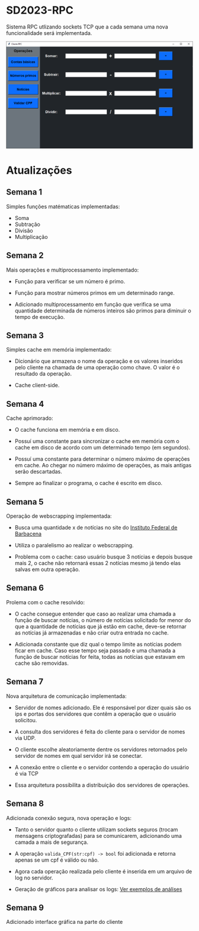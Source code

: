 # SD2023-RPC

Sistema RPC utlizando sockets TCP que a cada semana uma nova funcionalidade será implementada.

<img src="/assets/fotoapp.png">

# Atualizações

## Semana 1

Simples funções matématicas implementadas:

- Soma
- Subtração
- Divisão
- Multiplicação

## Semana 2

Mais operações e multiprocessamento implementado:

- Função para verificar se um número é primo.

- Função para mostrar números primos em um determinado range.

- Adicionado multiprocessamento em função que verifica se uma quantidade determinada de números inteiros são primos para diminuir o tempo de execução.

## Semana 3

Simples cache em memória implementado:

- Dicionário que armazena o nome da operação e os valores inseridos pelo cliente na chamada de uma operação como chave. O valor é o resultado da operação.

- Cache client-side.

## Semana 4

Cache aprimorado:

- O cache funciona em memória e em disco.

- Possuí uma constante para sincronizar o cache em memória com o cache em disco de acordo com um determinado tempo (em segundos).

- Possuí uma constante para determinar o número máximo de operações em cache. Ao chegar no número máximo de operações, as mais antigas serão descartadas.

- Sempre ao finalizar o programa, o cache é escrito em disco.

## Semana 5

Operação de webscrapping implementada:

- Busca uma quantidade x de notícias no site do [Instituto Federal de Barbacena](https://www.ifsudestemg.edu.br/.)

- Utiliza o paralelismo ao realizar o webscrapping.

- Problema com o cache: caso usuário busque 3 notícias e depois busque mais 2, o cache não retornará essas 2 notícias mesmo já tendo elas salvas em outra operação.

## Semana 6

Prolema com o cache resolvido:

- O cache consegue entender que caso ao realizar uma chamada a função de buscar notícias, o número de notícias solicitado for menor do que a quantidade de notícias que já estão em cache, deve-se retornar as notícias já armazenadas e não criar outra entrada no cache.

- Adicionada constante que diz qual o tempo limite as notícias podem ficar em cache. Caso esse tempo seja passado e uma chamada a função de buscar notícias for feita, todas as notícias que estavam em cache são removidas.

## Semana 7 

Nova arquitetura de comunicação implementada:

- Servidor de nomes adicionado. Ele é responsável por dizer quais são os ips e portas dos servidores que contêm a operação que o usuário solicitou.

- A consulta dos servidores é feita do cliente para o servidor de nomes via UDP.

- O cliente escolhe aleatoriamente dentre os servidores retornados pelo servidor de nomes em qual servidor irá se conectar.

- A conexão entre o cliente e o servidor contendo a operação do usuário é via TCP

- Essa arquitetura possibilita a distribuição dos servidores de operações.


## Semana 8

Adicionada conexão segura, nova operação e logs:

- Tanto o servidor quanto o cliente utilizam sockets seguros (trocam mensagens criptografadas) para se comunicarem, adicionando uma camada a mais de segurança.

- A operação `valida_CPF(str:cpf) -> bool` foi adicionada e retorna apenas se um cpf é válido ou não.

- Agora cada operação realizada pelo cliente é inserida em um arquivo de log no servidor.

- Geração de gráficos para analisar os logs: [Ver exemplos de análises](https://colab.research.google.com/drive/1nm4EKF57k5rEnJqQwo5xSeJ_isWTjbCo?usp=sharing)

## Semana 9

Adicionado interface gráfica na parte do cliente